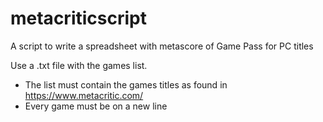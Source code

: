 # metacriticscript
A script to write a spreadsheet with metascore of Game Pass for PC titles

Use a .txt file with the games list.
  - The list must contain the games titles as found in https://www.metacritic.com/
  - Every game must be on a new line

